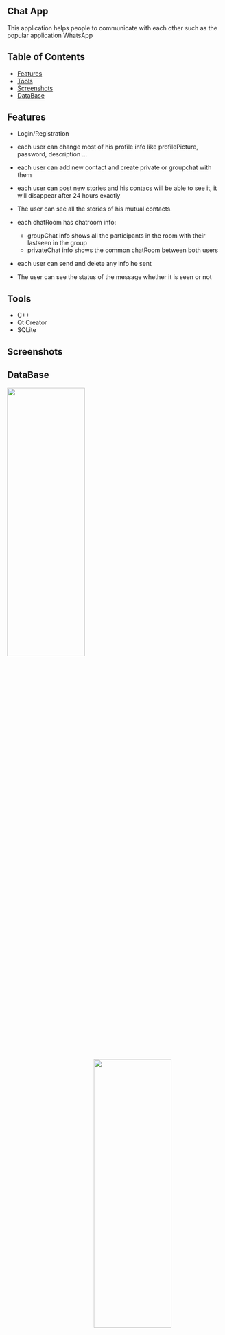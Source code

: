 ## Chat App
This application helps people to communicate with each other such as the popular application WhatsApp


## Table of Contents
- [Features](#Features)
- [Tools](#Tools)
- [Screenshots](#Screenshots)
- [DataBase](#DataBase)

## Features
- Login/Registration
- each user can change most of his profile info like profilePicture, password, description ...
- each user can add new contact and create private or groupchat with them
- each user can post new stories and his contacs will be able to see it, it will disappear after 24 hours exactly
- The user can see all the stories of his mutual contacts.
- each chatRoom has chatroom info:
  - groupChat info shows all the participants in the room with their lastseen in the group   
  - privateChat info shows the common chatRoom between both users               
                            
- each user can send and delete any info he sent
- The user can see the status of the message whether it is seen or not

## Tools
- C++
- Qt Creator
- SQLite

## Screenshots


## DataBase
<p float="left">
    <img src="https://user-images.githubusercontent.com/83420413/171068520-cc285b9e-804a-4791-839f-bfcd26fac8d7.jpg" width="60%" height="40%" align="left" />
    <img src="https://user-images.githubusercontent.com/83420413/171070813-bfd8b5f9-cc6b-4d07-bcd1-dc5d3de37a63.jpg" width="60%" height="40%" align="right"/>
</p>
